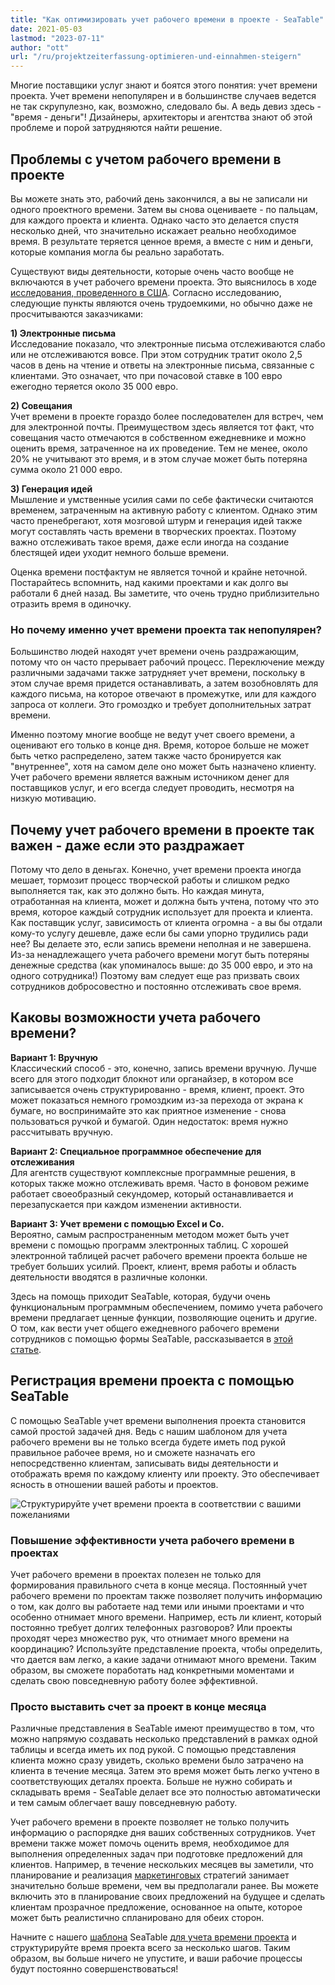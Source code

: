 ```yaml
---
title: "Как оптимизировать учет рабочего времени в проекте - SeaTable"
date: 2021-05-03
lastmod: "2023-07-11"
author: "ott"
url: "/ru/projektzeiterfassung-optimieren-und-einnahmen-steigern"
---
```


Многие поставщики услуг знают и боятся этого понятия: учет времени проекта. Учет времени непопулярен и в большинстве случаев ведется не так скрупулезно, как, возможно, следовало бы. А ведь девиз здесь - "время - деньги"! Дизайнеры, архитекторы и агентства знают об этой проблеме и порой затрудняются найти решение.

## Проблемы с учетом рабочего времени в проекте

Вы можете знать это, рабочий день закончился, а вы не записали ни одного проектного времени. Затем вы снова оцениваете - по пальцам, для каждого проекта и клиента. Однако часто это делается спустя несколько дней, что значительно искажает реально необходимое время. В результате теряется ценное время, а вместе с ним и деньги, которые компания могла бы реально заработать.

Существуют виды деятельности, которые очень часто вообще не включаются в учет рабочего времени проекта. Это выяснилось в ходе [исследования, проведенного в США](https://www.accelo.com/assets/Uploads/Time-is-Money-White-Paper-Accelo.pdf). Согласно исследованию, следующие пункты являются очень трудоемкими, но обычно даже не просчитываются заказчиками:

**1) Электронные письма**  
Исследование показало, что электронные письма отслеживаются слабо или не отслеживаются вовсе. При этом сотрудник тратит около 2,5 часов в день на чтение и ответы на электронные письма, связанные с клиентами. Это означает, что при почасовой ставке в 100 евро ежегодно теряется около 35 000 евро.

**2) Совещания**  
Учет времени в проекте гораздо более последователен для встреч, чем для электронной почты. Преимуществом здесь является тот факт, что совещания часто отмечаются в собственном ежедневнике и можно оценить время, затраченное на их проведение. Тем не менее, около 20% не учитывают это время, и в этом случае может быть потеряна сумма около 21 000 евро.

**3) Генерация идей**  
Мышление и умственные усилия сами по себе фактически считаются временем, затраченным на активную работу с клиентом. Однако этим часто пренебрегают, хотя мозговой штурм и генерация идей также могут составлять часть времени в творческих проектах. Поэтому важно отслеживать такое время, даже если иногда на создание блестящей идеи уходит немного больше времени.

Оценка времени постфактум не является точной и крайне неточной. Постарайтесь вспомнить, над какими проектами и как долго вы работали 6 дней назад. Вы заметите, что очень трудно приблизительно отразить время в одиночку.

### Но почему именно учет времени проекта так непопулярен?

Большинство людей находят учет времени очень раздражающим, потому что он часто прерывает рабочий процесс. Переключение между различными задачами также затрудняет учет времени, поскольку в этом случае время придется останавливать, а затем возобновлять для каждого письма, на которое отвечают в промежутке, или для каждого запроса от коллеги. Это громоздко и требует дополнительных затрат времени.

Именно поэтому многие вообще не ведут учет своего времени, а оценивают его только в конце дня. Время, которое больше не может быть четко распределено, затем также часто бронируется как "внутреннее", хотя на самом деле оно может быть назначено клиенту. Учет рабочего времени является важным источником денег для поставщиков услуг, и его всегда следует проводить, несмотря на низкую мотивацию.

## Почему учет рабочего времени в проекте так важен - даже если это раздражает

Потому что дело в деньгах. Конечно, учет времени проекта иногда мешает, тормозит процесс творческой работы и слишком редко выполняется так, как это должно быть. Но каждая минута, отработанная на клиента, может и должна быть учтена, потому что это время, которое каждый сотрудник использует для проекта и клиента. Как поставщик услуг, зависимость от клиента огромна - а вы бы отдали кому-то услугу дешевле, даже если бы сами упорно трудились ради нее? Вы делаете это, если запись времени неполная и не завершена. Из-за ненадлежащего учета рабочего времени могут быть потеряны денежные средства (как упоминалось выше: до 35 000 евро, и это на одного сотрудника!) Поэтому вам следует еще раз призвать своих сотрудников добросовестно и постоянно отслеживать свое время.

## Каковы возможности учета рабочего времени?

**Вариант 1: Вручную**  
Классический способ - это, конечно, запись времени вручную. Лучше всего для этого подходит блокнот или органайзер, в котором все записывается очень структурированно - время, клиент, проект. Это может показаться немного громоздким из-за перехода от экрана к бумаге, но воспринимайте это как приятное изменение - снова пользоваться ручкой и бумагой. Один недостаток: время нужно рассчитывать вручную.

**Вариант 2: Специальное программное обеспечение для отслеживания**  
Для агентств существуют комплексные программные решения, в которых также можно отслеживать время. Часто в фоновом режиме работает своеобразный секундомер, который останавливается и перезапускается при каждом изменении активности.

**Вариант 3: Учет времени с помощью Excel и Co.**  
Вероятно, самым распространенным методом может быть учет времени с помощью программ электронных таблиц. С хорошей электронной таблицей расчет рабочего времени проекта больше не требует больших усилий. Проект, клиент, время работы и область деятельности вводятся в различные колонки.

Здесь на помощь приходит SeaTable, которая, будучи очень функциональным программным обеспечением, помимо учета рабочего времени предлагает ценные функции, позволяющие оценить и другие. О том, как вести учет общего ежедневного рабочего времени сотрудников с помощью формы SeaTable, рассказывается в [этой статье](https://seatable.io/ru/stundenerfassung-mit-seatable/).

## Регистрация времени проекта с помощью SeaTable

С помощью SeaTable учет времени выполнения проекта становится самой простой задачей дня. Ведь с нашим шаблоном для учета рабочего времени вы не только всегда будете иметь под рукой правильное рабочее время, но и сможете назначать его непосредственно клиентам, записывать виды деятельности и отображать время по каждому клиенту или проекту. Это обеспечивает ясность в отношении вашей работы и проектов.

![Структурируйте учет времени проекта в соответствии с вашими пожеланиями](https://seatable.io/wp-content/uploads/2021/04/Daily-1.jpg)

### Повышение эффективности учета рабочего времени в проектах

Учет рабочего времени в проектах полезен не только для формирования правильного счета в конце месяца. Постоянный учет рабочего времени по проектам также позволяет получить информацию о том, как долго вы работаете над теми или иными проектами и что особенно отнимает много времени. Например, есть ли клиент, который постоянно требует долгих телефонных разговоров? Или проекты проходят через множество рук, что отнимает много времени на координацию? Используйте представление проекта, чтобы определить, что дается вам легко, а какие задачи отнимают много времени. Таким образом, вы сможете поработать над конкретными моментами и сделать свою повседневную работу более эффективной.

### Просто выставить счет за проект в конце месяца

Различные представления в SeaTable имеют преимущество в том, что можно напрямую создавать несколько представлений в рамках одной таблицы и всегда иметь их под рукой. С помощью представления клиента можно сразу увидеть, сколько времени было затрачено на клиента в течение месяца. Затем это время может быть легко учтено в соответствующих деталях проекта. Больше не нужно собирать и складывать время - SeaTable делает все это полностью автоматически и тем самым облегчает вашу повседневную работу.

Учет рабочего времени в проекте позволяет не только получить информацию о распорядке дня ваших собственных сотрудников. Учет времени также может помочь оценить время, необходимое для выполнения определенных задач при подготовке предложений для клиентов. Например, в течение нескольких месяцев вы заметили, что планирование и реализация [маркетинговых](/ru/marketing/) стратегий занимает значительно больше времени, чем вы предполагали ранее. Вы можете включить это в планирование своих предложений на будущее и сделать клиентам прозрачное предложение, основанное на опыте, которое может быть реалистично спланировано для обеих сторон.

Начните с нашего [шаблона](https://seatable.io/ru/vorlage/ek3ry6ywsjoz-imsenb49g/) SeaTable [для учета времени проекта](https://seatable.io/ru/vorlage/ek3ry6ywsjoz-imsenb49g/) и структурируйте время проекта всего за несколько шагов. Таким образом, вы больше ничего не упустите, и ваши рабочие процессы будут постоянно совершенствоваться!
